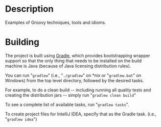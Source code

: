 # Description #

Examples of Groovy techniques, tools and idioms.


# Building #

The project is built using [Gradle](http://gradle.org), which provides bootstrapping wrapper support so that
the only thing that needs to be installed on the build machine is Java (because of Java licensing distribution rules).

You can run "`gradlew`" (i.e., "`./gradlew`" on *nix or "`gradlew.bat`" on Windows) from the top level directory,
followed by the desired tasks.

For example, to do a clean build -- including running all quality tests and creating the distribution jars --
simply run "`gradlew clean build`"

To see a complete list of available tasks, run "`gradlew tasks`".

To create project files for IntelliJ IDEA, specify that as the Gradle task.
(i.e., "`gradlew idea`")
